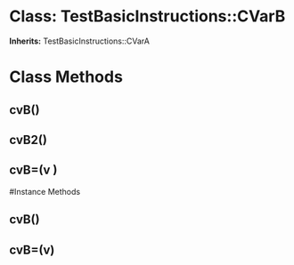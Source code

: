 # Class: TestBasicInstructions::CVarB
**Inherits:** TestBasicInstructions::CVarA
    



# Class Methods
## cvB() [](#method-c-cvB)
## cvB2() [](#method-c-cvB2)
## cvB=(v ) [](#method-c-cvB=)

#Instance Methods
## cvB() [](#method-i-cvB)

## cvB=(v) [](#method-i-cvB=)

